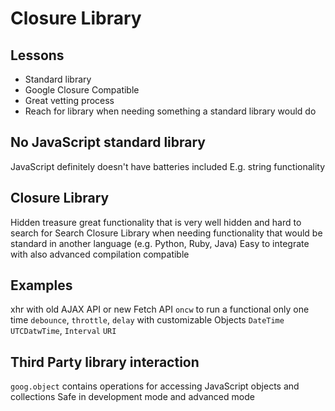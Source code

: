 # Closure Library

## Lessons
- Standard library
- Google Closure Compatible
- Great vetting process
- Reach for library when needing something a standard library would do

## No JavaScript standard library
JavaScript definitely doesn't have batteries included
E.g. string functionality

## Closure Library
Hidden treasure great functionality that is very well hidden and hard to search for
Search Closure Library when needing functionality that would be standard in another language (e.g. Python, Ruby, Java)
Easy to integrate with also advanced compilation compatible

## Examples
xhr with old AJAX API or new Fetch API
`oncw` to run a functional only one time
`debounce`, `throttle`, `delay` with customizable Objects
`DateTime` `UTCDatwTime`, `Interval`
`URI`

## Third Party library interaction
`goog.object` contains operations for accessing JavaScript objects and collections
Safe in development mode and advanced mode
